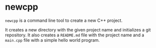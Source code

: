 # newcpp

`newcpp` is a command line tool to create a new C++ project.

It creates a new directory with the given project name and initializes a git repository. It also creates a `README.md` file with the project name and a `main.cpp` file with a simple hello world program.
